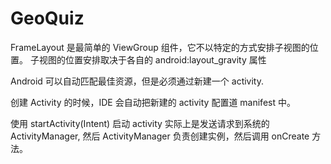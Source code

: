# GeoQuiz

FrameLayout 是最简单的 ViewGroup 组件，它不以特定的方式安排子视图的位置。 子视图的位置安排取决于各自的 android:layout_gravity 属性

Android 可以自动匹配最佳资源，但是必须通过新建一个 activity.

创建 Activity 的时候，IDE 会自动把新建的 activity 配置道 manifest 中。

使用 startActivity(Intent) 启动 activity 实际上是发送请求到系统的 ActivityManager, 然后 ActivityManager 负责创建实例，然后调用 onCreate 方法。